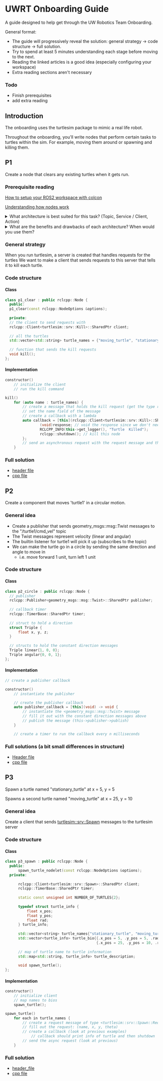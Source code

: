 # UWRT Onboarding Guide

A guide designed to help get through the UW Robotics Team Onboarding.

General format:
- The guide will progressively reveal the solution: general strategy -> code structure -> full solution.
- Try to spend at least 5 minutes understanding each stage before moving to the next.
- Reading the linked articles is a good idea (especially configuring your workspace)
- Extra reading sections aren't necessary

### Todo
- Finish prerequisites
- add extra reading

## Introduction
The onboarding uses the turtlesim package to mimic a real life robot.

Throughout the onboarding, you'll write nodes that perform certain tasks to turtles within the sim. For example, moving them around or spawning and killing them.

## P1

Create a node that clears any existing turtles when it gets run.

### Prerequisite reading
[How to setup your ROS2 workspace with colcon](https://docs.ros.org/en/humble/Tutorials/Beginner-Client-Libraries/Colcon-Tutorial.html)

[Understanding how nodes work](https://docs.ros.org/en/humble/Tutorials/Beginner-CLI-Tools/Understanding-ROS2-Nodes/Understanding-ROS2-Nodes.html)

<details> 
  <summary>
    What architecture is best suited for this task? (Topic, Service / Client, Action)

  </summary>
    The best architecture to use is the service / client. 
</details>


<details>
    <summary>
    What are the benefits and drawbacks of each architecture? When would you use them?
    </summary>
    The main reason is that killing the turtles is a discrete message, so you call it on demand rather than continuously.
    A topic would be good for continuous messages, and an action server would be good for continuous messages that are controlled by discrete messages.
</details>


### General strategy

When you run turtlesim, a server is created that handles requests for the turtles
We want to make a client that sends requests to this server that tells it to kill each turtle.

### Code structure

#### Class
```cpp
class p1_clear : public rclcpp::Node {
  public: 
  p1_clear(const rclcpp::NodeOptions &options);
  
  private:
  // the client to send requests with
  rclcpp::Client<turtlesim::srv::Kill>::SharedPtr client;
  
  // all the turtles
  std::vector<std::string> turtle_names = {"moving_turtle", "stationary turtle"};
  
  // function that sends the kill requests
  void kill();
};
```

#### Implementation
```cpp
constructor()
    // initialize the client
    // run the kill command

kill()
    for (auto name : turtle_names) {
        // create a message that holds the kill request (get the type right)
        // set the name field of the message
        // create a callback with a lambda
        auto callback = [this](rclcpp::Client<turtlesim::srv::Kill>::SharedFuture response) -> void {
                (void)response; // void the response since we don't need one
                RCLCPP_INFO(this->get_logger(), "Turtle  Killed");
                rclcpp::shutdown(); // kill this node
        };
        // send an asynchronous request with the request message and the callback as parameters
    }
```

### Full solution
- [header file](https://github.com/keyonjerome/uwrt_software_training_challenge/blob/master/software_training_assignment/include/software_training_assignment/clear_turtles.hpp)
- [cpp file](https://github.com/keyonjerome/uwrt_software_training_challenge/blob/master/software_training_assignment/src/clear_turtles.cpp)

## P2

Create a component that moves 'turtle1' in a circular motion.

### General idea
- Create a publisher that sends geometry_msgs::msg::Twist messages to the "/turtle1/cmd_vel" topic
- The Twist messages represent velocity (linear and angular)
- The builtin listener for turtle1 will pick it up (subscribes to the topic)
- We can make the turtle go in a circle by sending the same direction and angle to move in
    - i.e. move forward 1 unit, turn left 1 unit

### Code structure

#### Class

```cpp
class p2_circle : public rclcpp::Node {
  // publisher
  rclcpp::Publisher<geometry_msgs::msg::Twist>::SharedPtr publisher;
  
  // callback timer
  rclcpp::TimerBase::SharedPtr timer;
  
  // struct to hold a direction
  struct Triple {
      float x, y, z;
  }
  
  // structs to hold the constant direction messages
  Triple linear{1, 0, 0};
  Triple angular{0, 0, 1};
};
```

#### Implementation 

```cpp
// create a publisher callback

constructor()
    // instantiate the publisher

    // create the publisher callback
    auto publisher_callback = [this](void) -> void {
        // instantiate the <geometry_msgs::msg::Twist> message
        // fill it out with the constant direction messages above
        // publish the message (this->publisher->publish)
    }

    // create a timer to run the callback every n milliseconds
```

### Full solutions (a bit small differences in structure)
- [Header file](https://github.com/keyonjerome/uwrt_software_training_challenge/blob/master/software_training_assignment/include/software_training_assignment/turtle_circle_publisher.hpp)
- [cpp file](https://github.com/keyonjerome/uwrt_software_training_challenge/blob/master/software_training_assignment/src/turtle_circle_publisher.cpp)

## P3
Spawn a turtle named "stationary_turtle" at x = 5, y = 5 

Spawns a second turtle named "moving_turtle" at x = 25, y = 10

### General idea
Create a client that sends <turtlesim::srv::Spawn> messages to the turtlesim server

### Code structure
#### Class
```cpp
class p3_spawn : public rclcpp::Node {
  public:
      spawn_turtle_nodelet(const rclcpp::NodeOptions &options);
  private:
      
      rclcpp::Client<turtlesim::srv::Spawn>::SharedPtr client;
      rclcpp::TimerBase::SharedPtr timer;
      
      static const unsigned int NUMBER_OF_TURTLES{2};
  
      typedef struct turtle_info {
          float x_pos;
          float y_pos;
          float rad;
      } turtle_info;
  
      std::vector<string> turtle_names{"stationary_turtle", "moving_turtle"};
      std::vector<turtle_info> turtle_bio{{.x_pos = 5, .y_pos = 5, .rad = 0},
                                          {.x_pos = 25, .y_pos = 10, .rad = 0}};
  
      // map of turtle name to turtle information
      std::map<std::string, turtle_info> turtle_description;
  
      void spawn_turtle();
};
```

#### Implementation
```cpp
constructor()
    // initialize client
    // map names to bios
    spawn_turtle();

spawn_turtle()
    for each in turtle_names {
        // create a request message of type <turtlesim::srv::Spawn::Request>
        // fill out the request: (name, x, y, theta)
        // create a callback (look at previous examples)
            // callback should print info of turtle and then shutdown
        // send the async request (look at previous)
    }
```

### Full solution
- [header_file](https://github.com/keyonjerome/uwrt_software_training_challenge/blob/master/software_training_assignment/include/software_training_assignment/spawn_turtle_nodelet.hpp)
- [cpp file](https://github.com/keyonjerome/uwrt_software_training_challenge/blob/master/software_training_assignment/src/spawn_turtle_nodelet.cpp)
